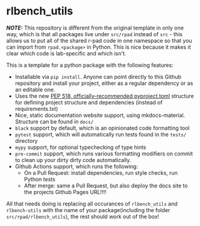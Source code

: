 # rlbench_utils

***NOTE:*** This repository is different from the original template in only one way, which is that all packages live under `src/rpad` instead of `src` - this allows us to put all of the shared r-pad code in one namespace so that you can import from `rpad.<package>` in Python. This is nice because it makes it clear which code is lab-specific and which isn't.

This is a template for a python package with the following features:

* Installable via `pip install`. Anyone can point directly to this Github repository and install your project, either as a regular dependency or as an editable one.
* Uses the new [PEP 518, officially-recommended pyproject.toml](https://pip.pypa.io/en/stable/reference/build-system/pyproject-toml/) structure for defining project structure and dependencies (instead of requirements.txt)
* Nice, static documentation website support, using mkdocs-material. Structure can be found in `docs/`
* `black` support by default, which is an opinionated code formatting tool
* `pytest` support, which will automatically run tests found in the `tests/` directory
* `mypy` support, for optional typechecking of type hints
* `pre-commit` support, which runs various formatting modifiers on commit to clean up your dirty dirty code automatically.
* Github Actions support, which runs the following:
    * On a Pull Request: install dependencies, run style checks, run Python tests
    * After merge: same a Pull Request, but also deploy the docs site to the projects Github Pages URL!!!!

All that needs doing is replacing all occurances of `rlbench_utils` and `rlbench-utils` with the name of your package(including the folder `src/rpad/rlbench_utils`), the rest should work out of the box!

